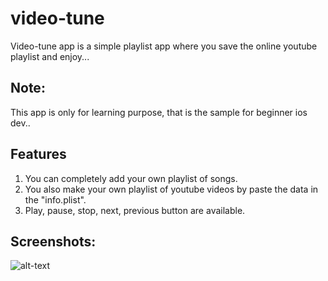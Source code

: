# video-tune
Video-tune app is a simple playlist app where you save the online youtube playlist and enjoy...

## Note:
This app is only for learning purpose, that is the sample for beginner ios dev..

## Features

1. You can completely add your own playlist of songs.
2. You also make your own playlist of youtube videos by paste the data in the "info.plist".
3. Play, pause, stop, next, previous button are available.

## Screenshots:
![alt-text](videoclip.gif)
